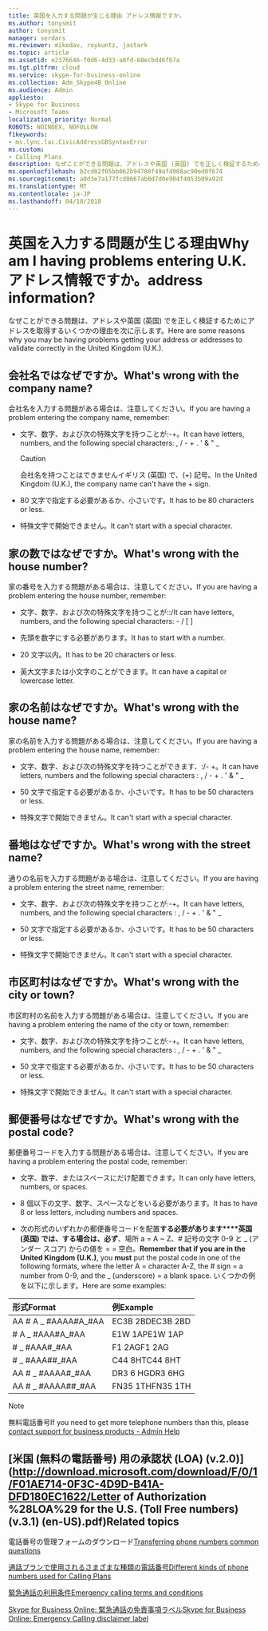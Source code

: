 ```yaml
---
title: 英国を入力する問題が生じる理由 アドレス情報ですか。
ms.author: tonysmit
author: tonysmit
manager: serdars
ms.reviewer: mikedav, roykuntz, jastark
ms.topic: article
ms.assetid: e2376646-f0d6-4d33-a8fd-68ecbd46fb7a
ms.tgt.pltfrm: cloud
ms.service: skype-for-business-online
ms.collection: Adm_Skype4B_Online
ms.audience: Admin
appliesto:
- Skype for Business
- Microsoft Teams
localization_priority: Normal
ROBOTS: NOINDEX, NOFOLLOW
f1keywords:
- ms.lync.lac.CivicAddressGBSyntaxError
ms.custom:
- Calling Plans
description: なぜことができる問題は、アドレスや英国 (英国) でを正しく検証するためにアドレスを取得するいくつかの理由を次に示します。
ms.openlocfilehash: b2cd02f05bb062b94780f49af4908ac90ed0f674
ms.sourcegitcommit: a0d3e7a177fcd0667ab0d7d0e904f4053b09a92d
ms.translationtype: MT
ms.contentlocale: ja-JP
ms.lasthandoff: 04/18/2018
---
```

# <a name="why-am-i-having-problems-entering-uk-address-information"></a><span data-ttu-id="6716a-104">英国を入力する問題が生じる理由</span><span class="sxs-lookup"><span data-stu-id="6716a-104">Why am I having problems entering U.K.</span></span> <span data-ttu-id="6716a-105">アドレス情報ですか。</span><span class="sxs-lookup"><span data-stu-id="6716a-105">address information?</span></span>

<span data-ttu-id="6716a-106">なぜことができる問題は、アドレスや英国 (英国) でを正しく検証するためにアドレスを取得するいくつかの理由を次に示します。</span><span class="sxs-lookup"><span data-stu-id="6716a-106">Here are some reasons why you may be having problems getting your address or addresses to validate correctly in the United Kingdom (U.K.).</span></span>
  
## <a name="whats-wrong-with-the-company-name"></a><span data-ttu-id="6716a-107">会社名ではなぜですか。</span><span class="sxs-lookup"><span data-stu-id="6716a-107">What's wrong with the company name?</span></span>

<span data-ttu-id="6716a-108">会社名を入力する問題がある場合は、注意してください。</span><span class="sxs-lookup"><span data-stu-id="6716a-108">If you are having a problem entering the company name, remember:</span></span>
  
- <span data-ttu-id="6716a-109">文字、数字、および次の特殊文字を持つことが:-+。</span><span class="sxs-lookup"><span data-stu-id="6716a-109">It can have letters, numbers, and the following special characters: , / - + .</span></span> <span data-ttu-id="6716a-110">' &amp; " _</span><span class="sxs-lookup"><span data-stu-id="6716a-110"></span></span> 
    
    > [!CAUTION]
    > <span data-ttu-id="6716a-111">会社名を持つことはできませんイギリス (英国) で、(+) 記号。</span><span class="sxs-lookup"><span data-stu-id="6716a-111">In the United Kingdom (U.K.), the company name can't have the + sign.</span></span> 
  
- <span data-ttu-id="6716a-112">80 文字で指定する必要があるか、小さいです。</span><span class="sxs-lookup"><span data-stu-id="6716a-112">It has to be 80 characters or less.</span></span>
    
- <span data-ttu-id="6716a-113">特殊文字で開始できません。</span><span class="sxs-lookup"><span data-stu-id="6716a-113">It can't start with a special character.</span></span>
    
## <a name="whats-wrong-with-the-house-number"></a><span data-ttu-id="6716a-114">家の数ではなぜですか。</span><span class="sxs-lookup"><span data-stu-id="6716a-114">What's wrong with the house number?</span></span>

<span data-ttu-id="6716a-115">家の番号を入力する問題がある場合は、注意してください。</span><span class="sxs-lookup"><span data-stu-id="6716a-115">If you are having a problem entering the house number, remember:</span></span>
  
- <span data-ttu-id="6716a-116">文字、数字、および次の特殊文字を持つことが::/</span><span class="sxs-lookup"><span data-stu-id="6716a-116">It can have letters, numbers, and the following special characters: - / [ ]</span></span>
    
- <span data-ttu-id="6716a-117">先頭を数字にする必要があります。</span><span class="sxs-lookup"><span data-stu-id="6716a-117">It has to start with a number.</span></span>
    
- <span data-ttu-id="6716a-118">20 文字以内。</span><span class="sxs-lookup"><span data-stu-id="6716a-118">It has to be 20 characters or less.</span></span>
    
- <span data-ttu-id="6716a-119">英大文字または小文字のことができます。</span><span class="sxs-lookup"><span data-stu-id="6716a-119">It can have a capital or lowercase letter.</span></span>
    
## <a name="whats-wrong-with-the-house-name"></a><span data-ttu-id="6716a-120">家の名前はなぜですか。</span><span class="sxs-lookup"><span data-stu-id="6716a-120">What's wrong with the house name?</span></span>

<span data-ttu-id="6716a-121">家の名前を入力する問題がある場合は、注意してください。</span><span class="sxs-lookup"><span data-stu-id="6716a-121">If you are having a problem entering the house name, remember:</span></span>
  
- <span data-ttu-id="6716a-122">文字、数字、および次の特殊文字を持つことができます、:/- +。</span><span class="sxs-lookup"><span data-stu-id="6716a-122">It can have letters, numbers and the following special characters : , / - + .</span></span> <span data-ttu-id="6716a-123">' &amp; " _</span><span class="sxs-lookup"><span data-stu-id="6716a-123"></span></span>
    
- <span data-ttu-id="6716a-124">50 文字で指定する必要があるか、小さいです。</span><span class="sxs-lookup"><span data-stu-id="6716a-124">It has to be 50 characters or less.</span></span>
    
- <span data-ttu-id="6716a-125">特殊文字で開始できません。</span><span class="sxs-lookup"><span data-stu-id="6716a-125">It can't start with a special character.</span></span>
    
## <a name="whats-wrong-with-the-street-name"></a><span data-ttu-id="6716a-126">番地はなぜですか。</span><span class="sxs-lookup"><span data-stu-id="6716a-126">What's wrong with the street name?</span></span>

<span data-ttu-id="6716a-127">通りの名前を入力する問題がある場合は、注意してください。</span><span class="sxs-lookup"><span data-stu-id="6716a-127">If you are having a problem entering the street name, remember:</span></span>
  
- <span data-ttu-id="6716a-128">文字、数字、および次の特殊文字を持つことが:-+。</span><span class="sxs-lookup"><span data-stu-id="6716a-128">It can have letters, numbers, and the following special characters : , / - + .</span></span> <span data-ttu-id="6716a-129">' &amp; " _</span><span class="sxs-lookup"><span data-stu-id="6716a-129"></span></span> 
    
- <span data-ttu-id="6716a-130">50 文字で指定する必要があるか、小さいです。</span><span class="sxs-lookup"><span data-stu-id="6716a-130">It has to be 50 characters or less.</span></span>
    
- <span data-ttu-id="6716a-131">特殊文字で開始できません。</span><span class="sxs-lookup"><span data-stu-id="6716a-131">It can't start with a special character.</span></span> 
    
## <a name="whats-wrong-with-the-city-or-town"></a><span data-ttu-id="6716a-132">市区町村はなぜですか。</span><span class="sxs-lookup"><span data-stu-id="6716a-132">What's wrong with the city or town?</span></span>

<span data-ttu-id="6716a-133">市区町村の名前を入力する問題がある場合は、注意してください。</span><span class="sxs-lookup"><span data-stu-id="6716a-133">If you are having a problem entering the name of the city or town, remember:</span></span>
  
- <span data-ttu-id="6716a-134">文字、数字、および次の特殊文字を持つことが:-+。</span><span class="sxs-lookup"><span data-stu-id="6716a-134">It can have letters, numbers, and the following special characters : , / - + .</span></span> <span data-ttu-id="6716a-135">' &amp; " _</span><span class="sxs-lookup"><span data-stu-id="6716a-135"></span></span>
    
- <span data-ttu-id="6716a-136">50 文字で指定する必要があるか、小さいです。</span><span class="sxs-lookup"><span data-stu-id="6716a-136">It has to be 50 characters or less.</span></span>
    
- <span data-ttu-id="6716a-137">特殊文字で開始できません。</span><span class="sxs-lookup"><span data-stu-id="6716a-137">It can't start with a special character.</span></span> 
    
## <a name="whats-wrong-with-the-postal-code"></a><span data-ttu-id="6716a-138">郵便番号はなぜですか。</span><span class="sxs-lookup"><span data-stu-id="6716a-138">What's wrong with the postal code?</span></span>

<span data-ttu-id="6716a-139">郵便番号コードを入力する問題がある場合は、注意してください。</span><span class="sxs-lookup"><span data-stu-id="6716a-139">If you are having a problem entering the postal code, remember:</span></span>
  
- <span data-ttu-id="6716a-140">文字、数字、またはスペースにだけ配置できます。</span><span class="sxs-lookup"><span data-stu-id="6716a-140">It can only have letters, numbers, or spaces.</span></span>
    
- <span data-ttu-id="6716a-141">8 個以下の文字、数字、スペースなどをいる必要があります。</span><span class="sxs-lookup"><span data-stu-id="6716a-141">It has to have 8 or less letters, including numbers and spaces.</span></span>
    
- <span data-ttu-id="6716a-142">次の形式のいずれかの郵便番号コードを配置**する必要があります****英国 (英国) では、する場合は、必ず**、場所 a = A ~ Z、# 記号の文字 0-9 と _ (アンダー スコア) からの値を = = 空白。</span><span class="sxs-lookup"><span data-stu-id="6716a-142">**Remember that if you are in the United Kingdom (U.K.)**, you **must** put the postal code in one of the following formats, where the letter A = character A-Z, the # sign = a number from 0-9, and the _ (underscore) = a blank space.</span></span> <span data-ttu-id="6716a-143">いくつかの例を以下に示します。</span><span class="sxs-lookup"><span data-stu-id="6716a-143">Here are some examples:</span></span>
    
|<span data-ttu-id="6716a-144">**形式**</span><span class="sxs-lookup"><span data-stu-id="6716a-144">**Format**</span></span>|<span data-ttu-id="6716a-145">**例**</span><span class="sxs-lookup"><span data-stu-id="6716a-145">**Example**</span></span>|
|:-----|:-----|
|<span data-ttu-id="6716a-146">AA # A _ #AA</span><span class="sxs-lookup"><span data-stu-id="6716a-146">AA#A_#AA</span></span>  <br/> |<span data-ttu-id="6716a-147">EC3B 2BD</span><span class="sxs-lookup"><span data-stu-id="6716a-147">EC3B 2BD</span></span>  <br/> |
|<span data-ttu-id="6716a-148"># A _ #AA</span><span class="sxs-lookup"><span data-stu-id="6716a-148">A#A_#AA</span></span>  <br/> |<span data-ttu-id="6716a-149">E1W 1AP</span><span class="sxs-lookup"><span data-stu-id="6716a-149">E1W 1AP</span></span>  <br/> |
|<span data-ttu-id="6716a-150"># _ #AA</span><span class="sxs-lookup"><span data-stu-id="6716a-150">A#_#AA</span></span>  <br/> |<span data-ttu-id="6716a-151">F1 2AG</span><span class="sxs-lookup"><span data-stu-id="6716a-151">F1 2AG</span></span>  <br/> |
|<span data-ttu-id="6716a-152"># _ #AA</span><span class="sxs-lookup"><span data-stu-id="6716a-152">A##_#AA</span></span>  <br/> |<span data-ttu-id="6716a-153">C44 8HT</span><span class="sxs-lookup"><span data-stu-id="6716a-153">C44 8HT</span></span>  <br/> |
|<span data-ttu-id="6716a-154">AA # _ #AA</span><span class="sxs-lookup"><span data-stu-id="6716a-154">AA#_#AA</span></span>  <br/> |<span data-ttu-id="6716a-155">DR3 6 HG</span><span class="sxs-lookup"><span data-stu-id="6716a-155">DR3 6HG</span></span>  <br/> |
|<span data-ttu-id="6716a-156">AA # _ #AA</span><span class="sxs-lookup"><span data-stu-id="6716a-156">AA##_#AA</span></span>  <br/> |<span data-ttu-id="6716a-157">FN35 1TH</span><span class="sxs-lookup"><span data-stu-id="6716a-157">FN35 1TH</span></span>  <br/> |

> [!NOTE]
> <span data-ttu-id="6716a-158">無料電話番号</span><span class="sxs-lookup"><span data-stu-id="6716a-158">If you need to get more telephone numbers than this, please [contact support for business products - Admin Help](https://support.office.com/article/32a17ca7-6fa0-4870-8a8d-e25ba4ccfd4b)</span></span>

   
## <a name="related-topics"></a><span data-ttu-id="6716a-159">[米国 (無料の電話番号) 用の承認状 (LOA) (v.2.0)](http://download.microsoft.com/download/F/0/1/F01AE714-0F3C-4D9D-B41A-DFD180EC1622/Letter of Authorization %28LOA%29 for the U.S. (Toll Free numbers) (v.3.1) (en-US).pdf)</span><span class="sxs-lookup"><span data-stu-id="6716a-159">Related topics</span></span>
<span data-ttu-id="6716a-160">電話番号の管理フォームのダウンロード</span><span class="sxs-lookup"><span data-stu-id="6716a-160">[Transferring phone numbers common questions](transferring-phone-numbers-common-questions.md)</span></span>

[<span data-ttu-id="6716a-161">通話プランで使用されるさまざまな種類の電話番号</span><span class="sxs-lookup"><span data-stu-id="6716a-161">Different kinds of phone numbers used for Calling Plans</span></span>](different-kinds-of-phone-numbers-used-for-calling-plans.md)

[<span data-ttu-id="6716a-162">緊急通話の利用条件</span><span class="sxs-lookup"><span data-stu-id="6716a-162">Emergency calling terms and conditions</span></span>](emergency-calling-terms-and-conditions.md)

[<span data-ttu-id="6716a-163">Skype for Business Online: 緊急通話の免責事項ラベル</span><span class="sxs-lookup"><span data-stu-id="6716a-163">Skype for Business Online: Emergency Calling disclaimer label</span></span>](https://go.microsoft.com/fwlink/?LinkID=692099)

  
 